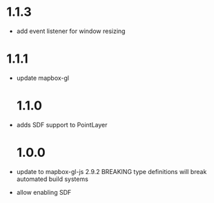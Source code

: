 # 1.1.3

- add event listener for window resizing

# 1.1.1

- update mapbox-gl

  # 1.1.0

- adds SDF support to PointLayer

  # 1.0.0

- update to mapbox-gl-js 2.9.2
  BREAKING type definitions will break automated build systems

- allow enabling SDF
